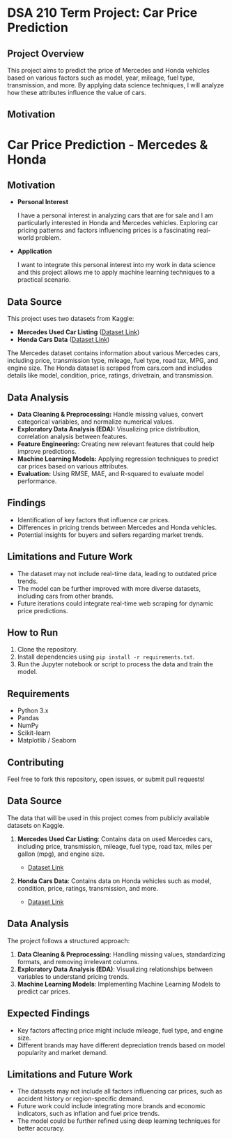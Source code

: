 # DSA 210 Term Project: Car Price Prediction 

## Project Overview  
This project aims to predict the price of Mercedes and Honda vehicles based on various factors such as model, year, mileage, fuel type, transmission, and more. By applying data science techniques, I will analyze how these attributes influence the value of cars.  

## **Motivation**
# Car Price Prediction - Mercedes & Honda

## Motivation

- **Personal Interest**
  
  I have a personal interest in analyzing cars that are for sale and I am particularly interested in Honda and Mercedes vehicles. Exploring car pricing patterns and factors influencing prices is a fascinating real-world problem.
- **Application**
  
  I want to integrate this personal interest into my work in data science and this project allows me to apply machine learning techniques to a practical scenario.



## Data Source

This project uses two datasets from Kaggle:
- **Mercedes Used Car Listing** ([Dataset Link](https://www.kaggle.com/datasets/mysarahmadbhat/mercedes-used-car-listing))
- **Honda Cars Data** ([Dataset Link](https://www.kaggle.com/datasets/omartorres25/honda-data))

The Mercedes dataset contains information about various Mercedes cars, including price, transmission type, mileage, fuel type, road tax, MPG, and engine size. The Honda dataset is scraped from cars.com and includes details like model, condition, price, ratings, drivetrain, and transmission.

## Data Analysis

- **Data Cleaning & Preprocessing:** Handle missing values, convert categorical variables, and normalize numerical values.
- **Exploratory Data Analysis (EDA):** Visualizing price distribution, correlation analysis between features.
- **Feature Engineering:** Creating new relevant features that could help improve predictions.
- **Machine Learning Models:** Applying regression techniques to predict car prices based on various attributes.
- **Evaluation:** Using RMSE, MAE, and R-squared to evaluate model performance.

## Findings

- Identification of key factors that influence car prices.
- Differences in pricing trends between Mercedes and Honda vehicles.
- Potential insights for buyers and sellers regarding market trends.

## Limitations and Future Work

- The dataset may not include real-time data, leading to outdated price trends.
- The model can be further improved with more diverse datasets, including cars from other brands.
- Future iterations could integrate real-time web scraping for dynamic price predictions.

## How to Run

1. Clone the repository.
2. Install dependencies using `pip install -r requirements.txt`.
3. Run the Jupyter notebook or script to process the data and train the model.

## Requirements

- Python 3.x
- Pandas
- NumPy
- Scikit-learn
- Matplotlib / Seaborn

## Contributing

Feel free to fork this repository, open issues, or submit pull requests!

## Data Source
The data that will be used in this project comes from publicly available datasets on Kaggle.
1. **Mercedes Used Car Listing**: Contains data on used Mercedes cars, including price, transmission, mileage, fuel type, road tax, miles per gallon (mpg), and engine size.
   - [Dataset Link](https://www.kaggle.com/datasets/mysarahmadbhat/mercedes-used-car-listing)

2. **Honda Cars Data**: Contains data on Honda vehicles such as model, condition, price, ratings, transmission, and more.
   - [Dataset Link](https://www.kaggle.com/datasets/omartorres25/honda-data)

## Data Analysis
The project follows a structured approach:
1. **Data Cleaning & Preprocessing**: Handling missing values, standardizing formats, and removing irrelevant columns.
2. **Exploratory Data Analysis (EDA)**: Visualizing relationships between variables to understand pricing trends.
3. **Machine Learning Models**: Implementing Machine Learning Models to predict car prices.

## Expected Findings
- Key factors affecting price might include mileage, fuel type, and engine size.
- Different brands may have different depreciation trends based on model popularity and market demand.

## Limitations and Future Work
- The datasets may not include all factors influencing car prices, such as accident history or region-specific demand.
- Future work could include integrating more brands and economic indicators, such as inflation and fuel price trends.
- The model could be further refined using deep learning techniques for better accuracy.

